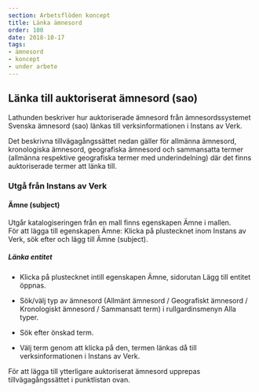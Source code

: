 ```yaml
---
section: Arbetsflöden koncept
title: Länka ämnesord
order: 100
date: 2018-10-17
tags:
- ämnesord
- koncept
- under arbete
---
```


## Länka till auktoriserat ämnesord (sao)

Lathunden beskriver hur auktoriserade ämnesord från ämnesordssystemet Svenska ämnesord (sao) länkas till verksinformationen i Instans av Verk. 

Det beskrivna tillvägagångssättet nedan gäller för allmänna ämnesord, kronologiska ämnesord, geografiska ämnesord och sammansatta termer (allmänna respektive geografiska termer med underindelning) där det finns auktoriserade termer att länka till. 

### Utgå från Instans av Verk

#### Ämne (subject)
Utgår katalogiseringen från en mall finns egenskapen Ämne i mallen. 
<br/>För att lägga till egenskapen Ämne: Klicka på plustecknet inom Instans av Verk, sök efter och lägg till Ämne (subject).

##### Länka entitet

* Klicka på plustecknet intill egenskapen Ämne, sidorutan Lägg till entitet öppnas.

* Sök/välj typ av ämnesord (Allmänt ämnesord / Geografiskt ämnesord / Kronologiskt ämnesord / Sammansatt term) i rullgardinsmenyn Alla typer.

* Sök efter önskad term.

* Välj term genom att klicka på den, termen länkas då till verksinformationen i Instans av Verk.

För att lägga till ytterligare auktoriserat ämnesord upprepas tillvägagångssättet i punktlistan ovan.
